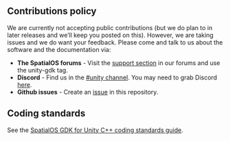 ## Contributions policy

We are currently not accepting public contributions (but we do plan to in later releases and we’ll keep you posted on this). However, we are taking issues and we do want your feedback. Please come and talk to us about the software and the documentation via:

  * **The SpatialOS forums** - Visit the [support section](https://forums.improbable.io/new-topic?category=Support&tags=unity-gdk) in our forums and use the unity-gdk tag.
  * **Discord** - Find us in the [#unity channel](https://discord.gg/SCZTCYm). You may need to grab Discord [here](https://discordapp.com/).
  * **Github issues** - Create an [issue](https://github.com/spatialos/gdk-for-unity/issues) in this repository.


## Coding standards
See the [SpatialOS GDK for Unity C++ coding standards guide]({{.Site.BaseURL}}/contributions/unity-gdk-coding-standards).
